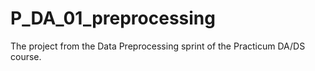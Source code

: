 # P_DA_01_preprocessing
The project from the Data Preprocessing sprint of the Practicum DA/DS course.
